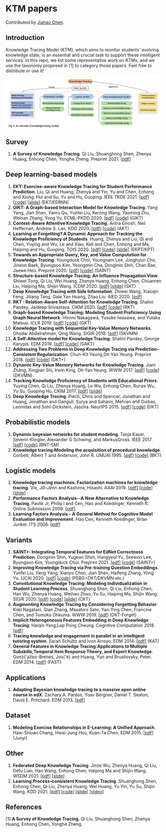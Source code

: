 # KTM papers
Contributed by [Jiahao Chen](http://blog.tabchen.com).

## Introduction
Knowledge Tracing Model (KTM), which aims to monitor students’ evolving knowledge state, is an essential and crucial task to support these intelligent services. In this repo, we list some representative work on KTMs, and we use the taxonomy proposed in [1] to category those papers. Feel free to distribute or use it!

![](data/ktm_overview.png)

## Survey
1. **A Survey of Knowledge Tracing**. Qi Liu, Shuanghong Shen, Zhenya Huang, Enhong Chen, Yonghe Zheng. Preprint 2021. [[pdf](https://arxiv.org/abs/2105.15106)]


## Deep learning-based models
1. **EKT: Exercise-aware Knowledge Tracing for Student Performance Prediction**. Liu, Qi and Huang, Zhenya and Yin, Yu and Chen, Enhong and Xiong, Hui and Su, Yu and Hu, Guoping. IEEE TKDE 2021. [[pdf](http://staff.ustc.edu.cn/~huangzhy/files/papers/ZhenyaHuang-TKDE2021.pdf)] [[code](https://github.com/bigdata-ustc/ekt)] [[slide](http://staff.ustc.edu.cn/~huangzhy/files/slides/ZhenyaHuang-TKDE-slide.pdf)] (EKT/EERNN)
2. **GIKT: A Graph-based Interaction Model for Knowledge Tracing**. Yang Yang, Jian Shen, Yanru Qu, Yunfei Liu, Kerong Wang, Yaoming Zhu, Weinan Zhang, Yong Yu. ECML-PKDD 2020. [[pdf](https://arxiv.org/pdf/2009.05991.pdf)] [[code](https://github.com/Rimoku/GIKT)] (GIKT)
3. **Context-Aware Attentive Knowledge Tracing**. Aritra Ghosh, Neil Heffernan, Andrew S. Lan. KDD 2020. [[pdf](https://arxiv.org/pdf/2007.12324.pdf)] [[code](https://github.com/arghosh/AKT)] (AKT)
4. **Learning or Forgetting? A Dynamic Approach for Tracking the Knowledge Proficiency of Students**. Huang, Zhenya and Liu, Qi and Chen, Yuying and Wu, Le and Xiao, Keli and Chen, Enhong and Ma, Haiping and Hu, Guoping. TOIS 2020. [[pdf](http://staff.ustc.edu.cn/~huangzhy/files/papers/ZhenyaHuang-TOIS2020.pdf)] [[code](https://github.com/bigdata-ustc/EduKTM)] [[slide](http://staff.ustc.edu.cn/~huangzhy/files/slides/ZhenyaHuang-TOIS-slide.pdf)] (EKPT/KPT)
5. **Towards an Appropriate Query, Key, and Value Computation for Knowledge Tracing**. Youngduck Choi, Youngnam Lee, Junghyun Cho, Jineon Baek, Byungsoo Kim, Yeongmin Cha, Dongmin Shin, Chan Bae, Jaewe Heo. Preprint 2020. [[pdf](https://arxiv.org/pdf/2002.07033.pdf)] [[code](https://github.com/Shivanandmn/Knowledge-Tracing-SAINT)] (SAINT)
6. **Structure-based Knowledge Tracing: An Influence Propagation View**. Shiwei Tong, Qi Liu, Wei Huang, Zhenya Huang, Enhong Chen, Chuanren Liu, Haiping Ma, Shijin Wang. ICDM 2020. [[pdf](http://staff.ustc.edu.cn/~huangzhy/files/papers/ShiweiTong-ICDM2020.pdf)] [[slide](http://staff.ustc.edu.cn/~huangzhy/files/slides/ShiweiTong-ICDM2020-slide.pdf)] (SKT)
7. **Deep Knowledge Tracing with Side Information**. Zhiwei Wang, Xiaoqin Feng, Jiliang Tang, Gale Yan Huang, Zitao Liu. AIED 2020. [[pdf](https://arxiv.org/pdf/1909.00372.pdf)]
8. **RKT : Relation-Aware Self-Attention for Knowledge Tracing**. Shalini Pandey, Jaideep Srivastava. CIKM 2020. [[pdf](https://arxiv.org/pdf/2008.12736.pdf)] [[code](https://github.com/shalini1194/RKT)] (RKT)
9. **Graph-based Knowledge Tracing: Modeling Student Proficiency Using Graph Neural Network**. Hiromi Nakagawa, Yusuke Iwasawa, and Yutaka Matsuo. ICLR 2019. [[pdf](https://rlgm.github.io/papers/70.pdf)] [[code](https://github.com/jhljx/GKT)] (GKT)
10. **Knowledge Tracing with Sequential Key-Value Memory Networks**. Ghodai Abdelrahman, Qing Wang. SIGIR 2019. [[pdf](https://arxiv.org/pdf/1910.13197.pdf)] (SKVMN)
11. **A Self-Attentive model for Knowledge Tracing**. Shalini Pandey, George Karypis. EDM 2019. [[pdf](https://arxiv.org/pdf/1907.06837.pdf)] [[code](https://github.com/arshadshk/SAKT-pytorch)] (SAKT)
12. **Addressing Two Problems in Deep Knowledge Tracing via Prediction-Consistent Regularization**. Chun-Kit Yeung,Dit-Yan Yeung. Preprint 2018. [[pdf](https://arxiv.org/pdf/1806.02180.pdf)] [[code](https://github.com/sulingling123/Knowledge_Tracing)] (DKT+)
13. **Dynamic Key-Value Memory Networks for Knowledge Tracing**. Jiani Zhang, Xingjian Shi, Irwin King, Dit-Yan Yeung. WWW 2017. [[pdf](https://arxiv.org/abs/1611.08108)] [[code](https://github.com/jennyzhang0215/DKVMN)] (DKVMN)
14. **Tracking Knowledge Proficiency of Students with Educational Priors**. Yuying Chen, Qi Liu, Zhenya Huang, Le Wu, Enhong Chen, Runze Wu, Yu Su, Guoping Hu. CKIM 2017. [[pdf](http://staff.ustc.edu.cn/~huangzhy/files/papers/YuyingChen-CIKM2017.pdf)] [[slide](http://staff.ustc.edu.cn/~huangzhy/files/slides/YuyingChen-CIKM2017-slide.pdf)]
15. **Deep Knowledge Tracing**. Piech, Chris and Spencer, Jonathan and Huang, Jonathan and Ganguli, Surya and Sahami, Mehran and Guibas, Leonidas and Sohl-Dickstein, Jascha. NeurIPS 2015. [[pdf](http://stanford.edu/~cpiech/bio/papers/deepKnowledgeTracing.pdf)] [[code](https://github.com/mmkhajah/dkt)] (DKT)


## Probabilistic models
1. **Dynamic bayesian networks for student modeling**. Tanja Kaser, Severin Klingler, Alexander G Schwing, and MarkusGross. IEEE 2017. [[pdf](https://ieeexplore.ieee.org/document/7889018)] [[code](https://github.com/IEDMS/BNT-SM)] (BNT-SM)
2. **Knowledge tracing:Modeling the acquisition of procedural knowledge**. Corbett, Albert T and Anderson, John R. UMUAI 1995. [[pdf](http://act-r.psy.cmu.edu/wordpress/wp-content/uploads/2012/12/893CorbettAnderson1995.pdf)] [[code](https://github.com/CAHLR/pyBKT)] (BKT)


## Logistic models
1. **Knowledge tracing machines: Factorization machines for knowledge tracing**. Vie, Jill-$J\hat{e}$nn and Kashima, Hisashi. AAAI 2019. [[pdf](https://arxiv.org/pdf/1811.03388.pdf)] [[code](https://github.com/jilljenn/ktm)] [[slide](http://jiji.cat/slides/aaai2019-ktm-slides.pdf)]
2. **Performance Factors Analysis--A New Alternative to Knowledge Tracing**. Pavlik Jr, Philip I and Cen, Hao and Koedinger, Kenneth R. Online Submission 2009. [[pdf](https://files.eric.ed.gov/fulltext/ED506305.pdf)]
3. **Learning Factors Analysis – A General Method for Cognitive Model Evaluation and Improvement**. Hao Cen, Kenneth Koedinger, Brian Junker. ITS 2006. [[pdf](https://citeseerx.ist.psu.edu/viewdoc/download?doi=10.1.1.297.2141&rep=rep1&type=pdf)]


## Variants
1. **SAINT+: Integrating Temporal Features for EdNet Correctness Prediction**. Dongmin Shin, Yugeun Shim, Hangyeol Yu, Seewoo Lee, Byungsoo Kim, Youngduck Choi. Preprint 2021. [[pdf](https://arxiv.org/pdf/2010.12042.pdf)] [[code](https://github.com/Shivanandmn/SAINT_plus-Knowledge-Tracing-)] (SAINT+)
2. **Improving Knowledge Tracing via Pre-training Question Embeddings**. Yunfei Liu, Yang Yang, Xianyu Chen, Jian Shen, Haifeng Zhang, Yong Yu. IJCAI 2020. [[pdf](https://www.ijcai.org/proceedings/2020/0219.pdf)] [[code](https://github.com/ApexEDM/PEBG)] (PEBG+DKT/DKVMN etc.)
3. **Convolutional Knowledge Tracing: Modeling Individualization in Student Learning Process**. Shuanghong Shen, Qi Liu, Enhong Chen, Han Wu, Zhenya Huang, Weihao Zhao, Yu Su, Haiping Ma, Shijin Wang. SIGIR 2020. [[pdf](http://staff.ustc.edu.cn/~huangzhy/files/papers/ShuanghongShen-SIGIR2020s.pdf)] [[code](https://github.com/shshen-closer/Convolutional-Knowledge-Tracing)] [[slide](http://staff.ustc.edu.cn/~huangzhy/files/slides/ShuanghongShen-SIGIR2020s-slide.pdf)] (CKT)
4. **Augmenting Knowledge Tracing by Considering Forgetting Behavior**. Koki Nagatani, Qian Zhang, Masahiro Sato, Yan-Ying Chen, Francine Chen, and Tomoko Ohkuma. WWW 2019. [[pdf](https://dl.acm.org/doi/10.1145/3308558.3313565)] (DKT-Forget)
5. **Implicit Heterogeneous Features Embedding in Deep Knowledge Tracing**. Haiqin Yang,Lap Pong Cheung. Cognitive Computation 2018. [[pdf](https://link.springer.com/article/10.1007/s12559-017-9522-0)]
6. **Tracing knowledge and engagement in parallel in an intelligent tutoring system**. Sarah Schultz and Ivon Arroyo. EDM 2014. [[pdf](https://citeseerx.ist.psu.edu/viewdoc/download?doi=10.1.1.660.7143&rep=rep1&type=pdf)] (KAT)
7. **General Features in Knowledge Tracing:Applications to Multiple Subskills,Temporal Item Response Theory, and Expert Knowledge**. Gonz{\'a}lez-Brenes, Jos{\'e} and Huang, Yun and Brusilovsky, Peter. EDM 2014. [[pdf](http://d-scholarship.pitt.edu/26017/1/84_EDM-2014-Full.pdf)] (FAST)


## Applications
1. **Adapting Bayesian knowledge tracing to a massive open online course in edX**. Zachary A. Pardos, Yoav Bergner, Daniel T. Seaton, David E. Pritchard. EDM 2013. [[pdf](https://citeseerx.ist.psu.edu/viewdoc/download;jsessionid=BED5683A82171EE8E7E8DB2E095319F5?doi=10.1.1.668.6548&rep=rep1&type=pdf)]


## Dataset
1. **Modeling Exercise Relationships in E-Learning: A Unified Approach**. Haw-Shiuan Chang, Hwai-Jung Hsu, Kuan-Ta Chen. EDM 2015. [[pdf](https://www.educationaldatamining.org/EDM2015/uploads/papers/paper_47.pdf)] (Junyi)


## Other
1. **Federated Deep Knowledge Tracing**. Jinze Wu, Zhenya Huang, Qi Liu, Defu Lian, Hao Wang, Enhong Chen, Haiping Ma and Shijin Wang. WSDM 2021. [[pdf](http://staff.ustc.edu.cn/~huangzhy/files/papers/JinzeWu-WSDM2021.pdf)] [[slide](http://staff.ustc.edu.cn/~huangzhy/files/slides/JinzeWu-WSDM2021-slide.pdf)]
2. **Learning Process-consistent Knowledge Tracing**. Shuanghong Shen, Enhong Chen, Qi Liu, Zhenya Huang, Wei Huang, Yu Yin, Yu Su, Shijin Wang. KDD 2021. [[pdf](http://staff.ustc.edu.cn/~huangzhy/files/papers/ShuanghongShen-KDD2021.pdf)] [[code](https://github.com/bigdata-ustc/EduKTM)] [[slide](http://staff.ustc.edu.cn/~huangzhy/files/slides/ShuanghongShen-KDD2021-slide.pdf)] [[video](https://www.bilibili.com/video/BV1jg41157UX/)]

## References
[1]:**A Survey of Knowledge Tracing**. Qi Liu, Shuanghong Shen, Zhenya Huang, Enhong Chen, Yonghe Zheng.